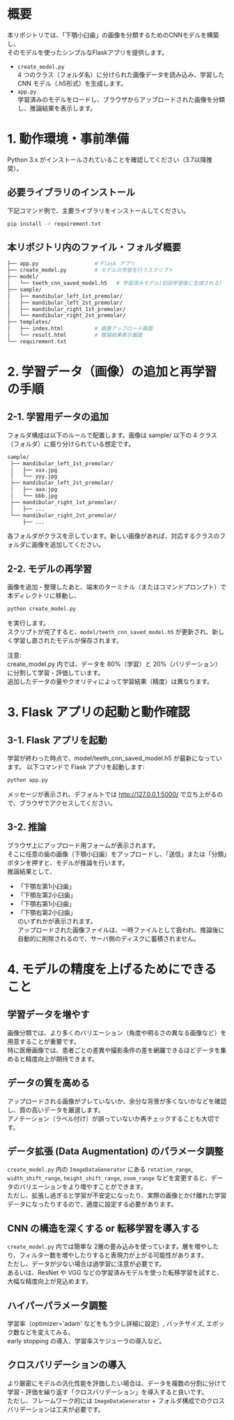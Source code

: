 # 概要
本リポジトリでは、「下顎小臼歯」の画像を分類するためのCNNモデルを構築し、  
そのモデルを使ったシンプルなFlaskアプリを提供します。
  
* `create_model.py`  
4 つのクラス（フォルダ名）に分けられた画像データを読み込み、学習した CNN モデル（.h5形式）を生成します。
* `app.py`  
学習済みのモデルをロードし、ブラウザからアップロードされた画像を分類し、推論結果を表示します。

# 1. 動作環境・事前準備
Python 3.x がインストールされていることを確認してください（3.7以降推奨）。

## 必要ライブラリのインストール
下記コマンド例で、主要ライブラリをインストールしてください。

```bash
pip install -r requirement.txt
```

## 本リポジトリ内のファイル・フォルダ概要

```bash
├── app.py                  # Flask アプリ
├── create_model.py         # モデルの学習を行うスクリプト
├── model/
│   └── teeth_cnn_saved_model.h5   # 学習済みモデル(初回学習後に生成される)
├── sample/
│   ├── mandibular_left_1st_premolar/
│   ├── mandibular_left_2st_premolar/
│   ├── mandibular_right_1st_premolar/
│   └── mandibular_right_2st_premolar/
├── templates/
│   ├── index.html          # 画像アップロード画面
│   └── result.html         # 推論結果表示画面
└── requirement.txt
```

# 2. 学習データ（画像）の追加と再学習の手順
## 2-1. 学習用データの追加
フォルダ構成は以下のルールで配置します。画像は sample/ 以下の 4 クラス（フォルダ）に振り分けられている想定です。
```markdown
sample/
 ├── mandibular_left_1st_premolar/
 │   ├── xxx.jpg
 │   └── yyy.jpg
 ├── mandibular_left_2st_premolar/
 │   ├── aaa.jpg
 │   └── bbb.jpg
 ├── mandibular_right_1st_premolar/
 │   ├── ...
 └── mandibular_right_2st_premolar/
     ├── ...
```
各フォルダがクラスを示しています。新しい画像があれば、対応するクラスのフォルダに画像を追加してください。  

## 2-2. モデルの再学習
画像を追加・整理したあと、端末のターミナル（またはコマンドプロンプト）で本ディレクトリに移動し、
```bash
python create_model.py
```
を実行します。  
スクリプトが完了すると、`model/teeth_cnn_saved_model.h5` が更新され、新しく学習し直されたモデルが保存されます。

注意:  
create_model.py 内では、データを 80%（学習）と 20%（バリデーション）に分割して学習・評価しています。  
追加したデータの量やクオリティによって学習結果（精度）は異なります。  

# 3. Flask アプリの起動と動作確認
## 3-1. Flask アプリを起動
学習が終わった時点で、model/teeth_cnn_saved_model.h5 が最新になっています。
以下コマンドで Flask アプリを起動します:
```bash
python app.py
```

メッセージが表示され、デフォルトでは http://127.0.0.1:5000/ で立ち上がるので、ブラウザでアクセスしてください。  
## 3-2. 推論
ブラウザ上にアップロード用フォームが表示されます。  
そこに任意の歯の画像（下顎小臼歯）をアップロードし、「送信」または「分類」ボタンを押すと、モデルが推論を行います。  
推論結果として、
* 「下顎左第1小臼歯」
* 「下顎左第2小臼歯」
* 「下顎右第1小臼歯」
* 「下顎右第2小臼歯」   
のいずれかが表示されます。  
アップロードされた画像ファイルは、一時ファイルとして扱われ、推論後に自動的に削除されるので、サーバ側のディスクに蓄積されません。

# 4. モデルの精度を上げるためにできること
## 学習データを増やす
画像分類では、より多くのバリエーション（角度や明るさの異なる画像など）を用意することが重要です。  
特に医療画像では、患者ごとの差異や撮影条件の差を網羅できるほどデータを集めると精度向上が期待できます。  

## データの質を高める
アップロードされる画像がブレていないか、余分な背景が多くないかなどを確認し、質の高いデータを厳選します。  
アノテーション（ラベル付け）が誤っていないか再チェックすることも大切です。  

## データ拡張 (Data Augmentation) のパラメータ調整
`create_model.py` 内の `ImageDataGenerator` にある `rotation_range`, `width_shift_range`,   `height_shift_range`, `zoom_range` などを変更すると、データのバリエーションをより増やすことができます。  
ただし、拡張し過ぎると学習が不安定になったり、実際の画像とかけ離れた学習データになったりするので、適度に設定する必要があります。  

## CNN の構造を深くする or 転移学習を導入する
`create_model.py` 内では簡単な 2層の畳み込みを使っています。層を増やしたり、フィルター数を増やしたりすると表現力が上がる可能性があります。  
ただし、データが少ない場合は過学習に注意が必要です。  
あるいは、ResNet や VGG などの学習済みモデルを使った転移学習を試すと、大幅な精度向上が見込めます。  

## ハイパーパラメータ調整
学習率（optimizer='adam' などをもう少し詳細に設定）, バッチサイズ, エポック数などを変えてみる。  
early stopping の導入、学習率スケジューラの導入など。  

## クロスバリデーションの導入
より厳密にモデルの汎化性能を評価したい場合は、データを複数の分割に分けて学習・評価を繰り返す「クロスバリデーション」を導入すると良いです。  
ただし、フレームワーク的には `ImageDataGenerator` + フォルダ構成でのクロスバリデーションは工夫が必要です。  

